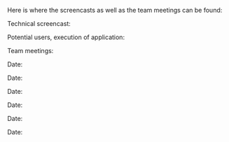 Here is where the screencasts as well as the team meetings can be found:

Technical screencast:

Potential users, execution of application: 

Team meetings:

Date:

Date:

Date:

Date: 

Date:

Date:
